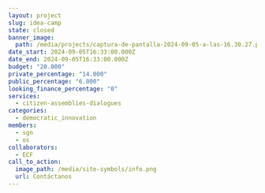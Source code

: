 ```yaml
---
layout: project
slug: idea-camp
state: closed
banner_image:
  path: /media/projects/captura-de-pantalla-2024-09-05-a-las-16.30.27.png
date_start: 2024-09-05T16:33:00.000Z
date_end: 2024-09-05T16:33:00.000Z
budget: "20.000"
private_percentage: "14.000"
public_percentage: "6.000"
looking_finance_percentage: "0"
services:
  - citizen-assemblies-dialogues
categories:
  - democratic_innovation
members:
  - sgn
  - os
collaborators:
  - ECF
call_to_action:
  image_path: /media/site-symbols/info.png
  url: Contáctanos
---
```


